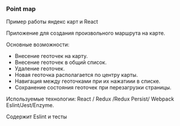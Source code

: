 ###  Point map
Пример работы яндекс карт и React

Приложение для создания произвольного маршрута на карте. 

Основные возможности:
 - Внесение геоточек на карту.
 - Внесение геоточек в общий список.
 - Удаление геоточек.
 - Новая геоточка располагается по центру карты. 
 - Навигация между геоточками при их нажатиии в списке.
 - Сохранение состояния геоточек при перезагрузки страницы.
 
 
Используемые технологии:
React / Redux /Redux Persist/ Webpack
Eslint/Jest/Enzyme.

Содержит Eslint и тесты



